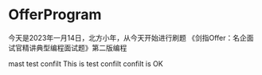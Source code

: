 # OfferProgram
今天是2023年一月14日，北方小年，从今天开始进行刷题
《剑指Offer：名企面试官精讲典型编程面试题》第二版编程

mast test confilt
This is test confilt
confilt is OK
